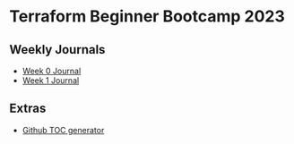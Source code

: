 # Terraform Beginner Bootcamp 2023

## Weekly Journals
 - [Week 0 Journal](./journal/week0.md)
 - [Week 1 Journal](./journal/week1.md)

## Extras
 
 - [Github TOC generator](https://ecotrust-canada.github.io/markdown-toc/)